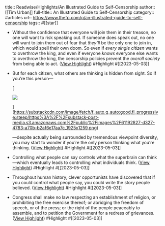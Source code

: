 title:: Readwise/Highlights/An Illustrated Guide to Self-Censorship
author:: [[Tim Urban]]
full-title:: An Illustrated Guide to Self-Censorship
category:: #articles
url:: https://www.thefp.com/p/an-illustrated-guide-to-self-censorship
tags:: #[[star]]
- Without the confidence that everyone will join them in their treason, no one will want to risk speaking out. If someone does speak out, no one will want to join them out of fear that *they’ll* be the only one to join in, which would spell their own doom. So even if *every single citizen* wants to overthrow the king, and even if everyone *knows* everyone else wants to overthrow the king, the censorship policies prevent the *overall society* from being able to act. ([View Highlight](https://read.readwise.io/read/01gzg9t200hftadc1hnaftcy41)) #Highlight #[[2023-05-03]]
- But for each citizen, what others are thinking is hidden from sight. So if you’re this person—
  
  [
  
  ![](https://substackcdn.com/image/fetch/w_1456,c_limit,f_auto,q_auto:good,fl_progressive:steep/https%3A%2F%2Fsubstack-post-media.s3.amazonaws.com%2Fpublic%2Fimages%2F61192827-d327-4783-a70b-b2af6e17aa7c_1925x1259.png)
  
  
  
  ](https://substackcdn.com/image/fetch/f_auto,q_auto:good,fl_progressive:steep/https%3A%2F%2Fsubstack-post-media.s3.amazonaws.com%2Fpublic%2Fimages%2F61192827-d327-4783-a70b-b2af6e17aa7c_1925x1259.png)
  
  —despite actually being surrounded by tremendous viewpoint diversity, you may start to wonder if you’re the only person thinking what you’re thinking. ([View Highlight](https://read.readwise.io/read/01gzg9qcfp70nk4zvh782nak5x)) #Highlight #[[2023-05-03]]
- Controlling what people can say controls what the superbrain can think—which eventually leads to controlling what individuals think. ([View Highlight](https://read.readwise.io/read/01gzg9pmkjy1xswgs61x89whf2)) #Highlight #[[2023-05-03]]
- Throughout human history, clever opportunists have discovered that if you could control what people say, you could write the story people believed. ([View Highlight](https://read.readwise.io/read/01gzg9n66rpjxjqvkj7nqqcx7q)) #Highlight #[[2023-05-03]]
- Congress shall make no law respecting an establishment of religion, or prohibiting the free exercise thereof; or abridging the freedom of speech, or of the press; or the right of the people peaceably to assemble, and to petition the Government for a redress of grievances. ([View Highlight](https://read.readwise.io/read/01gzgab63cmsgytz3v972nz2j0)) #Highlight #[[2023-05-03]]